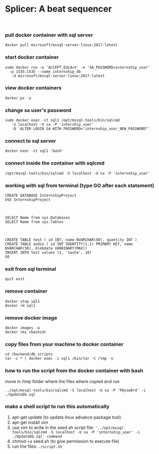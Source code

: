 # Splicer: A beat sequencer

<br/>

### pull docker container with sql server
`docker pull microsoft/mssql-server-linux:2017-latest`


### start docker container

`sudo docker run -e 'ACCEPT_EULA=Y' -e 'SA_PASSWORD=internship_user'` <br/>
`   -p 1535:1535 --name internship_db ` <br/>
`   -d microsoft/mssql-server-linux:2017-latest` <br/>


### view docker containers

`docker ps -a`


### change sa user's password

`sudo docker exec -it sql1 /opt/mssql-tools/bin/sqlcmd` <br/>
`   -S localhost -U sa -P 'intership_user'` <br/>
`   -Q 'ALTER LOGIN SA WITH PASSWORD="internship_user_NEW_PASSWORD"'` <br/>

### connect to sql server

`docker exec -it sql1 'bash'`


### connect inside the container with sqlcmd

`/opt/mssql-tools/bin/sqlcmd -S localhost -U sa -P 'internship_user'`


### working with sql from terminal (type GO after each statement)

`CREATE DATABASE InternshipProject` <br/>
`USE InternshipProject`

<br/>

`SELECT Name from sys.Databases` <br/>
`SELECT Name from sys.Tables`

<br/>

`CREATE TABLE test ( id INT, name NVARCHAR(50), quantity INT )` <br/>
`CREATE TABLE audio ( id INT IDENTITY(1,1) PRIMARY KEY, name NVARCHAR(50), blobdata VARBINARY(MAX))` <br/>
`INSERT INTO test values (1, 'sasha', 10)` <br/>
`GO`


### exit from sql terminal
`quit
exit`


### remove container
`docker stop sql1` <br/>
`docker rm sql1`

### remove docker image
`docker images -a` <br/>
`docker rmi <hashid>`

### copy files from your machine to docker container

`cd /backend/db_scripts` <br/>
`tar -c * | docker exec -i sql1 /bin/tar -C /tmp -x`


### how to run the script from the docker container with bash

move in /tmp folder where the files where copied and run 


`../opt/mssql-tools/bin/sqlcmd -S localhost -U sa -P 'P@ssw0rd' -i ./UpdateDb.sql`


### make a shell script to run this automatically
1. apt-get update (to update linux advance package tool)
2. apt-get install vim
3. use vim to write in the seed.sh script file: `'../opt/mssql-tools/bin/sqlcmd -S localhost -U sa -P 'internship_user' -i ./UpdateDb.sql' command`
4. chmod +x seed.sh (to give permission to execute file)
5. run the files: `./script.sh`
